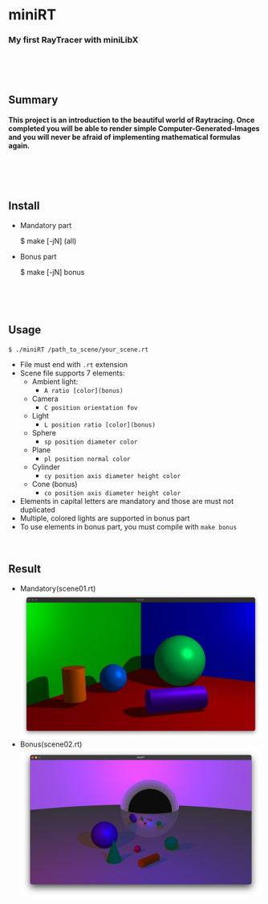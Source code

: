 # miniRT
### My first RayTracer with miniLibX
<br/><br/><br/>

## Summary
#### This project is an introduction to the beautiful world of Raytracing. Once completed you will be able to render simple Computer-Generated-Images and you will never be afraid of implementing mathematical formulas again.
<br/><br/><br/>

## Install

* Mandatory part

	$ make [-jN] (all)

* Bonus part

	$ make [-jN] bonus
	
<br/><br/><br/>

## Usage
	$ ./miniRT /path_to_scene/your_scene.rt
* File must end with `.rt` extension
* Scene file supports 7 elements:
	* Ambient light:
		* `A ratio [color](bonus)`
	* Camera
		* `C position orientation fov`
	* Light
		* `L position ratio [color](bonus)`
	* Sphere
		* `sp position diameter color`
	* Plane
		* `pl position normal color`
	* Cylinder
		* `cy position axis diameter height color`
	* Cone (bonus)
		* `co position axis diameter height color`
* Elements in capital letters are mandatory and those are must not duplicated
* Multiple, colored lights are supported in bonus part
* To use elements in bonus part, you must compile with `make bonus`
<br/><br/><br/>

## Result
* Mandatory(scene01.rt)
![Mandatory(scene01.rt)](./result/mandatory.png)
* Bonus(scene02.rt)
![Bonus(scene02.rt)](./result/bonus.png)